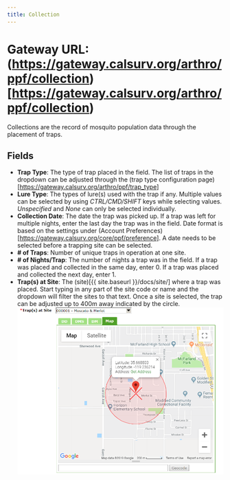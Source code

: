 ```yaml
---
title: Collection
---
```

# Gateway URL: (https://gateway.calsurv.org/arthro/ppf/collection)[https://gateway.calsurv.org/arthro/ppf/collection)

Collections are the record of mosquito population data through the placement of traps.  

## Fields
* **Trap Type**: The type of trap placed in the field.  The list of traps in the dropdown can be adjusted through the (trap type configuration page)[https://gateway.calsurv.org/arthro/ppf/trap_type]
* **Lure Type**: The types of lure(s) used with the trap if any.  Multiple values can be selected by using *CTRL/CMD/SHIFT* keys while selecting values.  *Unspecified* and *None* can only be selected individually.
* **Collection Date**: The date the trap was picked up.  If a trap was left for multiple nights, enter the last day the trap was in the field.  Date format is based on the settings under (Account Preferences)[https://gateway.calsurv.org/core/ppf/preference].  A date needs to be selected before a trapping site can be selected.
* **# of Traps**: Number of unique traps in operation at one site.
* **# of Nights/Trap**: The number of nights a trap was in the field.  If a trap was placed and collected in the same day, enter 0.  If a trap was placed and collected the next day, enter 1.
* **Trap(s) at Site**: The (site)[{{ site.baseurl }}/docs/site/] where a trap was placed.  Start typing in any part of the site code or name and the dropdown will filter the sites to that text.  Once a site is selected, the trap can be adjusted up to 400m away indicated by the circle. ![Collection Site Map](/assets/images/collection_site_radius.png)
